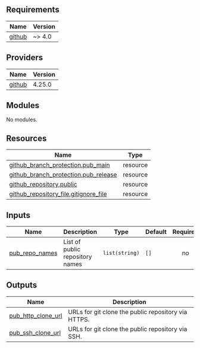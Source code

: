 <!-- BEGIN_TF_DOCS -->
## Requirements

| Name | Version |
|------|---------|
| <a name="requirement_github"></a> [github](#requirement\_github) | ~> 4.0 |

## Providers

| Name | Version |
|------|---------|
| <a name="provider_github"></a> [github](#provider\_github) | 4.25.0 |

## Modules

No modules.

## Resources

| Name | Type |
|------|------|
| [github_branch_protection.pub_main](https://registry.terraform.io/providers/integrations/github/latest/docs/resources/branch_protection) | resource |
| [github_branch_protection.pub_release](https://registry.terraform.io/providers/integrations/github/latest/docs/resources/branch_protection) | resource |
| [github_repository.public](https://registry.terraform.io/providers/integrations/github/latest/docs/resources/repository) | resource |
| [github_repository_file.gitignore_file](https://registry.terraform.io/providers/integrations/github/latest/docs/resources/repository_file) | resource |

## Inputs

| Name | Description | Type | Default | Required |
|------|-------------|------|---------|:--------:|
| <a name="input_pub_repo_names"></a> [pub\_repo\_names](#input\_pub\_repo\_names) | List of public repository names | `list(string)` | `[]` | no |

## Outputs

| Name | Description |
|------|-------------|
| <a name="output_pub_http_clone_url"></a> [pub\_http\_clone\_url](#output\_pub\_http\_clone\_url) | URLs for git clone the public repository via HTTPS. |
| <a name="output_pub_ssh_clone_url"></a> [pub\_ssh\_clone\_url](#output\_pub\_ssh\_clone\_url) | URLs for git clone the public repository via SSH. |
<!-- END_TF_DOCS -->
